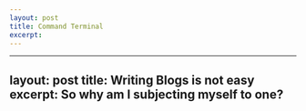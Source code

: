 ```yaml
---
layout: post
title: Command Terminal 
excerpt: 
---
```


---
layout: post
title: Writing Blogs is not easy
excerpt: So why am I subjecting myself to one?
---